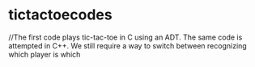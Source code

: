 # tictactoecodes

//The first code plays tic-tac-toe in C using an ADT. The same code is attempted in C++. We still require a way to switch between recognizing which player is which 
